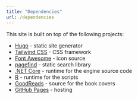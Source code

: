 ```yaml
---
title: "Dependencies"
url: /dependencies
---
```


This site is built on top of the following projects:

* [Hugo](https://gohugo.io/) - static site generator
* [Tailwind CSS](https://tailwindcss.com/) - CSS framework
* [Font Awesome](https://fontawesome.com/) - icon source
* [pagefind](https://pagefind.app/) - static search library
* [.NET Core](https://dotnet.microsoft.com/) - runtime for the engine source code
* [R](https://www.r-project.org/) - runtime for the scripts
* [GoodReads](https://www.goodreads.com/) - source for the book covers
* [GitHub Pages](https://pages.github.com/) - hosting
